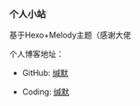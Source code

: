 ### 个人小站

基于Hexo+Melody主题（感谢大佬

个人博客地址：  
- GitHub: [缄默](https://taylorfelix.github.io/)

- Coding: [缄默](http://taylorfelix.coding.me/)
